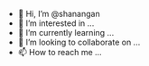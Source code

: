 - 👋 Hi, I’m @shanangan
- 👀 I’m interested in ...
- 🌱 I’m currently learning ...
- 💞️ I’m looking to collaborate on ...
- 📫 How to reach me ...

<!---
shanangan/shanangan is a ✨ special ✨ repository because its `README.md` (this file) appears on your GitHub profile.
You can click the Preview link to take a look at your changes.
--->
